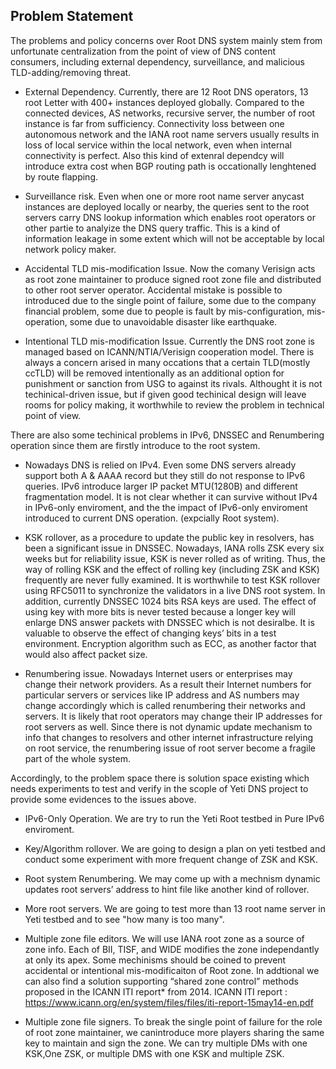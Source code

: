 ## Problem Statement 

The problems and policy concerns over Root DNS system mainly stem from unfortunate centralization from the point of view of DNS content consumers, including external dependency, surveillance, and malicious TLD-adding/removing threat. 

* External Dependency. Currently, there are 12 Root DNS operators, 13 root Letter with 400+ instances deployed globally. Compared to the connected devices, AS networks, recursive server, the number of root instance is far from sufficiency. Connectivity loss between one autonomous network and the IANA root name servers usually results in loss of local service within the local network, even when internal connectivity is perfect. Also this kind of extenral dependcy will introduce extra cost when BGP routing path is occationally lenghtened by route flapping.

* Surveillance risk. Even when one or more root name server anycast
instances are deployed locally or nearby, the queries sent to the root servers carry DNS lookup information which enables root operators or other partie to analyize the DNS query traffic. This is a kind of information leakage in some extent which will not be acceptable by local network policy maker.

* Accidental TLD mis-modification Issue. Now the comany Verisign acts as root zone maintainer to produce signed root zone file and distributed to other root server operator. Accidental mistake is possible to introduced due to the single point of failure, some due to the company financial problem, some due to people is fault by mis-configuration, mis-operation, some due to unavoidable disaster like earthquake. 

* Intentional TLD mis-modification Issue. Currently the DNS root zone is managed based on ICANN/NTIA/Verisign cooperation model. There is always a concern arised in many occations that a certain TLD(mostly ccTLD) will be removed intentionally as an additional option for punishment or sanction from USG to against its rivals. Althought it is not techinical-driven issue, but if given good techinical design will leave rooms for policy making, it worthwhile to review the problem in technical point of view.

There are also some techinical problems in IPv6, DNSSEC and Renumbering operation since them are firstly introduce to the root system. 

* Nowadays DNS is relied on IPv4. Even some DNS servers already support both A & AAAA record but they still do not response to IPv6 queries. IPv6 introduce larger IP packet MTU(1280B) and different fragmentation model. It is not clear whether it can survive without IPv4 in IPv6-only enviroment, and the the impact of IPv6-only enviroment introduced to current DNS operation. (expcially Root system).

* KSK rollover, as a procedure to update the public key in resolvers, has been a significant issue in DNSSEC. Nowadays, IANA rolls ZSK every six weeks but for reliability issue, KSK is never rolled as of writing. Thus, the way of rolling KSK and the effect of rolling key (including ZSK and KSK) frequently are never fully examined. It is worthwhile to test KSK rollover using RFC5011 to synchronize the validators in a live DNS root system. In addition, currently DNSSEC 1024 bits RSA keys are used. The effect of using key with more bits is never tested because a longer key will enlarge DNS answer packets with DNSSEC which is not desiralbe. It is valuable to observe the effect of changing keys’ bits in a test environment. Encryption algorithm such as ECC, as another factor that would also affect packet size.

* Renumbering issue. Nowadays Internet users or enterprises may change their network providers. As a result their Internet numbers for particular servers or services like IP address and AS numbers may change accordingly which is called renumbering their networks and servers. It is likely that root operators may change their IP addresses for root servers as well. Since there is not dynamic update mechanism to info that changes to resolvers and other internet infrastructure relying on root service, the renumbering issue of root server become a fragile part of the whole system.

Accordingly, to the problem space there is solution space existing which needs experiments to test and verify in the scople of Yeti DNS project to provide some evidences to the issues above. 

* IPv6-Only Operation. We are try to run the Yeti Root testbed in Pure IPv6 enviroment. 

* Key/Algorithm rollover. We are going to design a plan on yeti testbed and conduct some experiment with more frequent change of ZSK and KSK.

* Root system Renumbering. We may come up with a mechnism dynamic updates root servers’ address to hint file like another kind of rollover.

* More root servers. We are going to test more than 13 root name server in Yeti testbed and to see "how many is too many".

* Multiple zone file editors. We will use IANA root zone as a source of zone info. Each of BII, TISF, and WIDE modifies the zone independantly at only its apex. Some mechinisms should be coined to prevent accidental or intentional mis-modificaiton of Root zone. In addtional we can also find a solution supporting “shared zone control” methods proposed in the ICANN ITI report* from 2014. ICANN ITI report : https://www.icann.org/en/system/files/files/iti-report-15may14-en.pdf

* Multiple zone file signers. To break the single point of failure for the role of root zone maintainer, we canintroduce more players sharing the same key to maintain and sign the zone. We can try multiple DMs with one KSK,One ZSK, or multiple DMS with one KSK and multiple ZSK.
